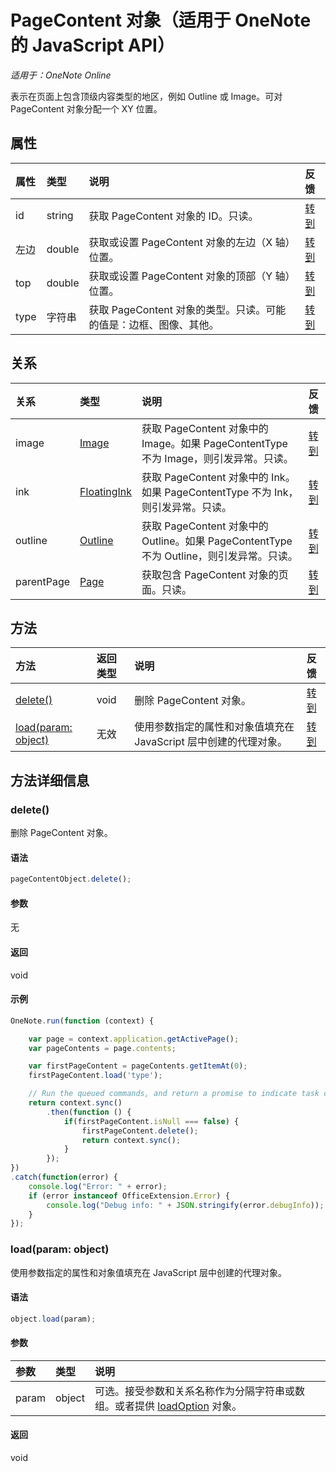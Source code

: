 # <a name="pagecontent-object-(javascript-api-for-onenote)"></a>PageContent 对象（适用于 OneNote 的 JavaScript API）

_适用于：OneNote Online_  


表示在页面上包含顶级内容类型的地区，例如 Outline 或 Image。可对 PageContent 对象分配一个 XY 位置。

## <a name="properties"></a>属性

| 属性     | 类型   |说明|反馈|
|:---------------|:--------|:----------|:-------|
|id|string|获取 PageContent 对象的 ID。只读。|[转到](https://github.com/OfficeDev/office-js-docs/issues/new?title=OneNote-pageContent-id)|
|左边|double|获取或设置 PageContent 对象的左边（X 轴）位置。|[转到](https://github.com/OfficeDev/office-js-docs/issues/new?title=OneNote-pageContent-left)|
|top|double|获取或设置 PageContent 对象的顶部（Y 轴）位置。|[转到](https://github.com/OfficeDev/office-js-docs/issues/new?title=OneNote-pageContent-top)|
|type|字符串|获取 PageContent 对象的类型。只读。可能的值是：边框、图像、其他。|[转到](https://github.com/OfficeDev/office-js-docs/issues/new?title=OneNote-pageContent-type)|

## <a name="relationships"></a>关系
| 关系 | 类型   |说明| 反馈|
|:---------------|:--------|:----------|:-------|
|image|[Image](image.md)|获取 PageContent 对象中的 Image。如果 PageContentType 不为 Image，则引发异常。只读。|[转到](https://github.com/OfficeDev/office-js-docs/issues/new?title=OneNote-pageContent-image)|
|ink|[FloatingInk](floatingink.md)|获取 PageContent 对象中的 Ink。如果 PageContentType 不为 Ink，则引发异常。只读。|[转到](https://github.com/OfficeDev/office-js-docs/issues/new?title=OneNote-pageContent-ink)|
|outline|[Outline](outline.md)|获取 PageContent 对象中的 Outline。如果 PageContentType 不为 Outline，则引发异常。只读。|[转到](https://github.com/OfficeDev/office-js-docs/issues/new?title=OneNote-pageContent-outline)|
|parentPage|[Page](page.md)|获取包含 PageContent 对象的页面。只读。|[转到](https://github.com/OfficeDev/office-js-docs/issues/new?title=OneNote-pageContent-parentPage)|

## <a name="methods"></a>方法

| 方法           | 返回类型    |说明| 反馈|
|:---------------|:--------|:----------|:-------|
|[delete()](#delete)|void|删除 PageContent 对象。|[转到](https://github.com/OfficeDev/office-js-docs/issues/new?title=OneNote-pageContent-delete)|
|[load(param: object)](#loadparam-object)|无效|使用参数指定的属性和对象值填充在 JavaScript 层中创建的代理对象。|[转到](https://github.com/OfficeDev/office-js-docs/issues/new?title=OneNote-pageContent-load)|

## <a name="method-details"></a>方法详细信息


### <a name="delete()"></a>delete()
删除 PageContent 对象。

#### <a name="syntax"></a>语法
```js
pageContentObject.delete();
```

#### <a name="parameters"></a>参数
无

#### <a name="returns"></a>返回
void

#### <a name="examples"></a>示例
```js
OneNote.run(function (context) {

    var page = context.application.getActivePage();
    var pageContents = page.contents;

    var firstPageContent = pageContents.getItemAt(0);
    firstPageContent.load('type');

    // Run the queued commands, and return a promise to indicate task completion.
    return context.sync()
        .then(function () {
            if(firstPageContent.isNull === false) {
                firstPageContent.delete();
                return context.sync();
            }
        });
})
.catch(function(error) {
    console.log("Error: " + error);
    if (error instanceof OfficeExtension.Error) {
        console.log("Debug info: " + JSON.stringify(error.debugInfo));
    }
});
```
### <a name="load(param:-object)"></a>load(param: object)
使用参数指定的属性和对象值填充在 JavaScript 层中创建的代理对象。

#### <a name="syntax"></a>语法
```js
object.load(param);
```

#### <a name="parameters"></a>参数
| 参数    | 类型   |说明|
|:---------------|:--------|:----------|
|param|object|可选。接受参数和关系名称作为分隔字符串或数组。或者提供 [loadOption](loadoption.md) 对象。|

#### <a name="returns"></a>返回
void
